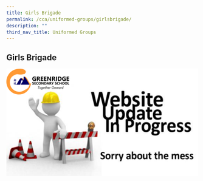 ```yaml
---
title: Girls Brigade
permalink: /cca/uniformed-groups/girlsbrigade/
description: ""
third_nav_title: Uniformed Groups
---
```

## Girls Brigade<br>


![](/images/General2023/website%20updating%20.png)